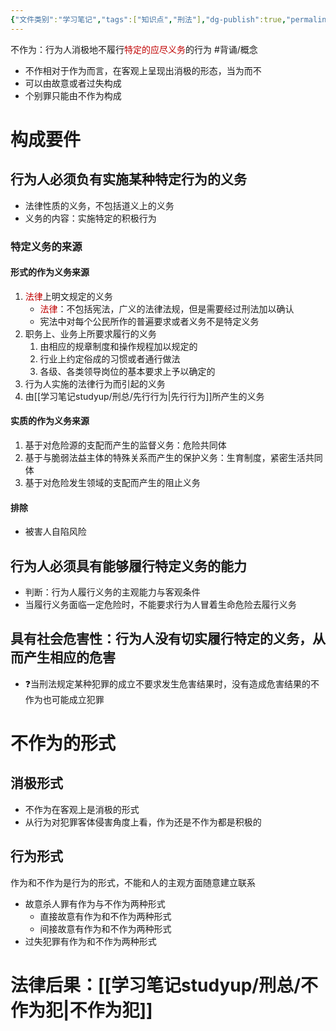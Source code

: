 ```yaml
---
{"文件类别":"学习笔记","tags":["知识点","刑法"],"dg-publish":true,"permalink":"/学习笔记studyup/刑总/不作为/","dgPassFrontmatter":true,"created":"2024-11-01T14:40:18.974+08:00","updated":"2024-11-12T17:03:52.292+08:00"}
---
```


不作为：行为人消极地不履行<font color="#c00000">特定的应尽义务</font>的行为 #背诵/概念 
- 不作相对于作为而言，在客观上呈现出消极的形态，当为而不
- 可以由故意或者过失构成
- 个别罪只能由不作为构成
# 构成要件
## 行为人必须负有实施某种特定行为的义务
- 法律性质的义务，不包括道义上的义务
- 义务的内容：实施特定的积极行为
### 特定义务的来源
#### 形式的作为义务来源
1. <font color="#c00000">法律</font>上明文规定的义务
	- <font color="#c00000">法律</font>：不包括宪法，广义的法律法规，但是需要经过刑法加以确认
	- 宪法中对每个公民所作的普遍要求或者义务不是特定义务
2. 职务上、业务上所要求履行的义务
	1. 由相应的规章制度和操作规程加以规定的
	2. 行业上约定俗成的习惯或者通行做法
	3. 各级、各类领导岗位的基本要求上予以确定的
3. 行为人实施的法律行为而引起的义务
4. 由[[学习笔记studyup/刑总/先行行为\|先行行为]]所产生的义务
#### 实质的作为义务来源
1. 基于对危险源的支配而产生的监督义务：危险共同体
2. 基于与脆弱法益主体的特殊关系而产生的保护义务：生育制度，紧密生活共同体
3. 基于对危险发生领域的支配而产生的阻止义务
#### 排除
- 被害人自陷风险
## 行为人必须具有能够履行特定义务的能力
- 判断：行为人履行义务的主观能力与客观条件
- 当履行义务面临一定危险时，不能要求行为人冒着生命危险去履行义务
## 具有社会危害性：行为人没有切实履行特定的义务，从而产生相应的危害
- ❓当刑法规定某种犯罪的成立不要求发生危害结果时，没有造成危害结果的不作为也可能成立犯罪


# 不作为的形式
## 消极形式
- 不作为在客观上是消极的形式
- 从行为对犯罪客体侵害角度上看，作为还是不作为都是积极的
## 行为形式
作为和不作为是行为的形式，不能和人的主观方面随意建立联系
- 故意杀人罪有作为与不作为两种形式
	- 直接故意有作为和不作为两种形式
	- 间接故意有作为和不作为两种形式
- 过失犯罪有作为和不作为两种形式
# 法律后果：[[学习笔记studyup/刑总/不作为犯\|不作为犯]]
